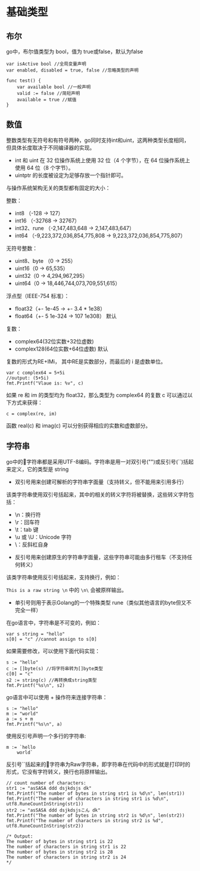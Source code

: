 # 基础类型

## 布尔

go中，布尔值类型为 bool，值为 true或false，默认为false

```
var isActive bool //全局变量声明
var enabled, disabled = true, false //忽略类型的声明

func test() {
    var available bool //一般声明
    valid := false //简短声明
    available = true //赋值
}
```

## 数值

整数类型有无符号和有符号两种，go同时支持int和uint，这两种类型长度相同，但具体长度取决于不同编译器的实现。

* int 和 uint 在 32 位操作系统上使用 32 位（4 个字节），在 64 位操作系统上使用 64 位（8 个字节）。
* uintptr 的长度被设定为足够存放一个指针即可。

与操作系统架构无关的类型都有固定的大小：

整数：

* int8 （-128 -> 127）
* int16 （-32768 -> 32767）
* int32、rune （-2,147,483,648 -> 2,147,483,647）
* int64 （-9,223,372,036,854,775,808 -> 9,223,372,036,854,775,807）

无符号整数：

* uint8、byte （0 -> 255）
* uint16（0 -> 65,535）
* uint32（0 -> 4,294,967,295）
* uint64（0 -> 18,446,744,073,709,551,615）

浮点型（IEEE-754 标准）：

* float32（+- 1e-45 -> +- 3.4 * 1e38）
* float64（+- 5 1e-324 -> 107 1e308） 默认
  
复数：

* complex64(32位实数+32位虚数)
* complex128(64位实数+64位虚数) 默认
  
复数的形式为RE+IMi， 其中RE是实数部分，而最后的 i 是虚数单位。

```
var c complex64 = 5+5i
//output: (5+5i)
fmt.Printf("Vlaue is: %v", c)
```
如果 re 和 im 的类型均为 float32，那么类型为 complex64 的复数 c 可以通过以下方式来获得：

```
c = complex(re, im)
```
函数 real(c) 和 imag(c) 可以分别获得相应的实数和虚数部分。


## 字符串

go中的字符串都是采用UTF-8编码。字符串是用一对双引号("")或反引号(``)括起来定义，它的类型是 string

* 双引号用来创建可解析的字符串字面量（支持转义，但不能用来引用多行）

该类字符串使用双引号括起来，其中的相关的转义字符将被替换，这些转义字符包括：

- \n：换行符
- \r：回车符
- \t：tab 键
- \u 或 \U：Unicode 字符
- \\：反斜杠自身

* 反引号用来创建原生的字符串字面量，这些字符串可能由多行租车（不支持任何转义）

该类字符串使用反引号括起来，支持换行，例如：

`This is a raw string \n` 中的 `\n\` 会被原样输出。

* 单引号则用于表示Golang的一个特殊类型 rune（类似其他语言的byte但又不完全一样）


在go语言中，字符串是不可变的，例如：

```
var s string = "hello"
s[0] = "c" //cannot assign to s[0]
```
如果需要修改，可以使用下面代码实现：
```
s := "hello"
c := []byte(s) //将字符串转为[]byte类型
c[0] = "c"
s2 := string(c) //再转换成string类型
fmt.Printf("%s\n", s2)
```
go语言中可以使用 + 操作符来连接字符串：

```
s := "hello"
m := "world"
a := s + m
fmt.Printf("%s\n", a)
```
使用反引号声明一个多行的字符串:

```
m := `hello
    world`

```

反引号``括起来的字符串为Raw字符串，即字符串在代码中的形式就是打印时的形式，它没有字符转义，换行也将原样输出。

```
// count number of characters:
str1 := "asSASA ddd dsjkdsjs dk"
fmt.Printf("The number of bytes in string str1 is %d\n", len(str1))
fmt.Printf("The number of characters in string str1 is %d\n", utf8.RuneCountInString(str1))
str2 := "asSASA ddd dsjkdsjsこん dk"
fmt.Printf("The number of bytes in string str2 is %d\n", len(str2))
fmt.Printf("The number of characters in string str2 is %d", utf8.RuneCountInString(str2))

/* Output:
The number of bytes in string str1 is 22
The number of characters in string str1 is 22
The number of bytes in string str2 is 28
The number of characters in string str2 is 24
*/
```
